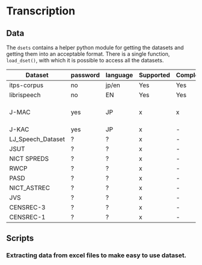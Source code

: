 # Transcription
## Data
The `dsets` contains a helper python module for getting the datasets and getting them into an acceptable format.
There is a single function, `load_dset()`, with which it is possible to access all the datasets.

| Dataset           | password | language | Supported | Complete | Notes          |
|-------------------|----------|----------|-----------|----------|----------------|
| itps-corpus       | no       | jp/en    | Yes       | Yes      | -              |
| librispeech       | no       | EN       | Yes       | Yes      | -              |
| J-MAC             | yes      | JP       | x         | x        | No Audio files |
| J-KAC             | yes      | JP       | x         | -        | -              |
| LJ_Speech_Dataset | ?        | ?        | x         | -        | -              |
| JSUT              | ?        | ?        | x         | -        | -              |
| NICT SPREDS       | ?        | ?        | x         | -        | -              |
| RWCP              | ?        | ?        | x         | -        | -              |
| PASD              | ?        | ?        | x         | -        | -              |
| NICT_ASTREC       | ?        | ?        | x         | -        | -              |
| JVS               | ?        | ?        | x         | -        | -              |
| CENSREC-3         | ?        | ?        | x         | -        | -              |
| CENSREC-1         | ?        | ?        | x         | -        | -              |

## Scripts
### Extracting data from excel files to make easy to use dataset.
